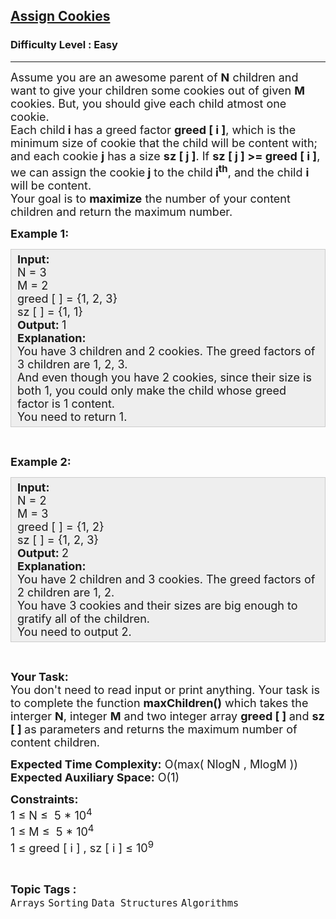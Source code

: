 <h2><a href="https://practice.geeksforgeeks.org/problems/assign-cookies/1">Assign Cookies</a></h2><h3>Difficulty Level : Easy</h3><hr><div class="problems_problem_content__Xm_eO"><p><span style="font-size:18px">Assume you are an awesome&nbsp;parent of <strong>N</strong> children&nbsp;and want to give your children some cookies out of given <strong>M</strong> cookies. But, you should give each child atmost one cookie.<br>
Each child<strong> i</strong> has a greed factor <strong>greed [ i ]</strong>, which is the minimum size of cookie that the child will be content with; and each cookie <strong>j</strong> has a size <strong>sz&nbsp;[ j ]</strong>. If <strong>sz [ j ] &gt;= greed [ i ]</strong>, we can assign the cookie<strong> j</strong> to the child<strong> i<sup>th</sup></strong>, and the child <strong>i</strong> will be content.<br>
Your goal is to <strong>maximize</strong> the number of your content children and return&nbsp;the maximum number.</span></p>

<p><span style="font-size:18px"><strong>Example 1:</strong></span></p>

<div style="--darkreader-inline-bgcolor:#222426; --darkreader-inline-bgimage:initial; --darkreader-inline-border-bottom:#3e4446; --darkreader-inline-border-left:#3e4446; --darkreader-inline-border-right:#3e4446; --darkreader-inline-border-top:#3e4446; background:#eeeeee; border:1px solid #cccccc; padding:5px 10px"><span style="font-size:18px"><strong>Input:</strong><br>
N = 3&nbsp;<br>
M = 2<br>
greed [ ] = {1, 2, 3}<br>
sz [ ] = {1, 1}<br>
<strong>Output: </strong>1<br>
<strong>Explanation:</strong>&nbsp;<br>
You have 3 children and 2 cookies. The greed factors of 3 children are 1, 2, 3.</span><br>
<span style="font-size:18px">And even though you have 2 cookies, since their size is both 1, you could only make the child whose greed factor is 1 content.<br>
You need to return&nbsp;1.</span></div>

<p>&nbsp;</p>

<p><span style="font-size:18px"><strong>Example 2:</strong></span></p>

<div style="--darkreader-inline-bgcolor:#222426; --darkreader-inline-bgimage:initial; --darkreader-inline-border-bottom:#3e4446; --darkreader-inline-border-left:#3e4446; --darkreader-inline-border-right:#3e4446; --darkreader-inline-border-top:#3e4446; background:#eeeeee; border:1px solid #cccccc; padding:5px 10px"><span style="font-size:18px"><strong>Input:</strong><br>
N = 2&nbsp;<br>
M = 3<br>
greed [ ] = {1, 2}<br>
sz [ ] = {1, 2, 3}<br>
<strong>Output: </strong>2<br>
<strong>Explanation:</strong>&nbsp;<br>
You have 2&nbsp;children and 3&nbsp;cookies. The greed factors of 2 children are 1, 2.</span><br>
<span style="font-size:18px">You have 3 cookies and their sizes are big enough to gratify all of the children.<br>
You need to output 2.</span></div>

<p>&nbsp;</p>

<p><span style="font-size:18px"><strong>Your Task:</strong><br>
You don't need to read input or print anything. Your task is to complete the function <strong>maxChildren()</strong>&nbsp;which takes the interger <strong>N</strong>, integer <strong>M</strong>&nbsp;and two integer array <strong>greed [ ] </strong>and <strong>sz [ ]&nbsp;</strong>as parameters and returns the maximum number of content children.</span></p>

<p><span style="font-size:18px"><strong>Expected Time Complexity:</strong>&nbsp;O(max( NlogN , MlogM&nbsp;))<br>
<strong>Expected Auxiliary Space:</strong>&nbsp;O(1)</span></p>

<p><span style="font-size:18px"><strong>Constraints:</strong><br>
1 ≤ N ≤&nbsp; 5 * 10<sup>4</sup><br>
1 ≤ M&nbsp;≤&nbsp; 5 * 10<sup>4</sup><br>
1 ≤ greed [ i ] , sz [ i ]&nbsp;≤ 10<sup>9</sup></span></p>
</div><br><p><span style=font-size:18px><strong>Topic Tags : </strong><br><code>Arrays</code>&nbsp;<code>Sorting</code>&nbsp;<code>Data Structures</code>&nbsp;<code>Algorithms</code>&nbsp;